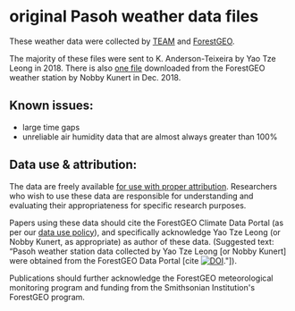 # original Pasoh weather data files

These weather data were collected by [TEAM](https://github.com/forestgeo/Climate/tree/master/Climate_Data/Met_Stations/Pasoh/original_source_files/TEAM) and [ForestGEO](https://github.com/forestgeo/Climate/tree/master/Climate_Data/Met_Stations/Pasoh/original_source_files/ForestGEO%20station).

The majority of these files were sent to K. Anderson-Teixeira by Yao Tze Leong in 2018. There is also [one file](https://github.com/forestgeo/Climate/blob/master/Climate_Data/Met_Stations/Pasoh/original_source_files/ForestGEO%20station/2018/2018-04-06_and12.dat) downloaded from the ForestGEO weather station by Nobby Kunert in Dec. 2018. 

## Known issues:
- large time gaps 
- unreliable air humidity data that are almost always greater than 100%

## Data use & attribution:

The data are freely available [for use with proper attribution](https://github.com/forestgeo/Climate/blob/master/license.txt). Researchers who wish to use these data are responsible for understanding and evaluating their appropriateness for specific research purposes.  

Papers using these data should cite the ForestGEO Climate Data Portal (as per our [data use policy](https://github.com/forestgeo/Climate/blob/master/README.md#data-use-policy)), and specifically acknowledge Yao Tze Leong (or Nobby Kunert, as appropriate) as author of these data. (Suggested text: “Pasoh weather station data collected by Yao Tze Leong [or Nobby Kunert] were obtained from the ForestGEO Data Portal [cite [![DOI](https://zenodo.org/badge/83330500.svg)](https://zenodo.org/badge/latestdoi/83330500)."]).  

Publications should further acknowledge the ForestGEO meteorological monitoring program and funding from the Smithsonian Institution's ForestGEO program.


